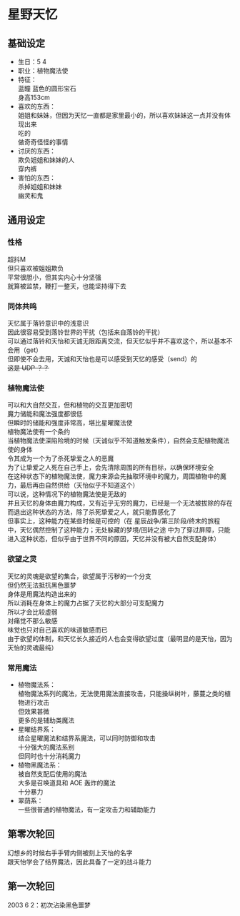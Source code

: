 # 星野天忆

## 基础设定

* 生日：5 4
* 职业：植物魔法使
* 特征：  
  蓝瞳
  蓝色的圆形宝石  
  身高153cm  
* 喜欢的东西：  
  姐姐和妹妹，但因为天忆一直都是家里最小的，所以喜欢妹妹这一点并没有体现出来  
  吃的  
  做奇奇怪怪的事情  
* 讨厌的东西：  
  欺负姐姐和妹妹的人  
  穿内裤  
* 害怕的东西：  
  杀掉姐姐和妹妹  
  幽灵和鬼  

## 通用设定

### 性格

超抖M  
但只喜欢被姐姐欺负  
平常很胆小，但其实内心十分坚强  
就算被监禁，鞭打一整天，也能坚持得下去  

### 同体共鸣

天忆属于落铃意识中的浅意识  
因此很容易受到落铃世界的干扰（包括来自落铃的干扰）  
可以通过落铃和天怡和天诚无限距离交流，但天忆似乎并不喜欢这个，所以基本不会用（get）  
但即使不会去用，天诚和天怡也是可以感受到天忆的感受（send）的  
~~这是 UDP ？？~~  

### 植物魔法使

可以和大自然交互，但和植物的交互更加密切  
魔力储能和魔法强度都很低  
但瞬时的储能和强度非常高，堪比星曜魔法使  
植物魔法使有一个条约  
当植物魔法使深陷险境的时候（天诚似乎不知道触发条件），自然会支配植物魔法使的身体  
令其成为一个为了杀死挚爱之人的恶魔  
为了让挚爱之人死在自己手上，会先清除周围的所有目标，以确保环境安全  
在这种状态下的植物魔法使，魔力来源会先抽取环境中的魔力，周围植物中的魔力，最后再由自然供给（天怡似乎不知道这个）  
可以说，这种情况下的植物魔法使是无敌的  
并且天忆的身体由魔力构成，又有近乎无穷的魔力，已经是一个无法被拔除的存在  
而退出这种状态的方法，除了杀死挚爱之人，就只能靠感化了  
但事实上，这种能力在某些时候是可控的（在 星辰战争/第三阶段/终末的旅程 中，天忆偶然控制了这种能力；无处躲藏的梦境/回转之途 中为了穿过屏障，只能进入这种状态，但似乎由于世界不同的原因，天忆并没有被大自然支配身体）  

### 欲望之灵

天忆的灵魂是欲望的集合，欲望属于污秽的一个分支  
但仍然无法抵抗黑色噩梦  
身体是用魔法构造出来的  
所以消耗在身体上的魔力占据了天忆的大部分可支配魔力  
所以才会比较虚弱  
对痛觉不那么敏感  
味觉也只对自己喜欢的味道敏感而已  
由于欲望的体制，和天忆长久接近的人也会变得欲望过度（最明显的是天怡，因为天怡的灵魂最纯）  

### 常用魔法

* 植物魔法系：  
  植物魔法系列的魔法，无法使用魔法直接攻击，只能操纵树叶，藤蔓之类的植物进行攻击  
  但效果甚微  
  更多的是辅助类魔法  
* 星曜结界系：  
  结合星曜魔法和结界系魔法，可以同时防御和攻击  
  十分强大的魔法系别  
  但同时也十分消耗魔力  
* 植物黑魔法系：  
  被自然支配后使用的魔法  
  大多是召唤道具和 AOE 轰炸的魔法  
  十分暴力  
* 翠荫系：  
  一些很普通的植物魔法，有一定攻击力和辅助能力  

## 第零次轮回

幻想乡的时候右手手臂内侧被刻上天怡的名字  
跟天怡学会了结界魔法，因此具备了一定的战斗能力  

## 第一次轮回

2003 6 2：初次沾染黑色噩梦
